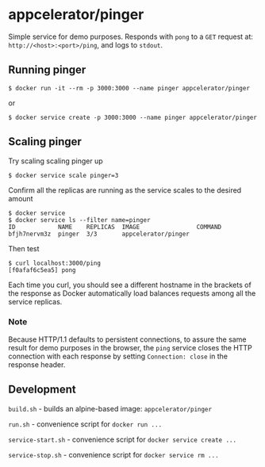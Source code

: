 # appcelerator/pinger

Simple service for demo purposes. Responds with `pong` to a `GET` request at: `http://<host>:<port>/ping`, and logs to `stdout`.

## Running pinger

    $ docker run -it --rm -p 3000:3000 --name pinger appcelerator/pinger

or

    $ docker service create -p 3000:3000 --name pinger appcelerator/pinger

## Scaling pinger

Try scaling scaling pinger up

    $ docker service scale pinger=3

Confirm all the replicas are running as the service scales to the desired amount

    $ docker service 
    $ docker service ls --filter name=pinger
    ID            NAME    REPLICAS  IMAGE                COMMAND
    bfjh7nervm3z  pinger  3/3       appcelerator/pinger

Then test

    $ curl localhost:3000/ping
    [f0afaf6c5ea5] pong

Each time you curl, you should see a different hostname in the brackets of the response
as Docker automatically load balances requests among all the service replicas.

### Note
Because HTTP/1.1 defaults to persistent connections, to assure the same result for
demo purposes in the browser, the `ping` service closes the HTTP connection with each response
by setting `Connection: close` in the response header.

## Development

`build.sh` - builds an alpine-based image: `appcelerator/pinger`

`run.sh` - convenience script for `docker run ...`

`service-start.sh` - convenience script for `docker service create ...`

`service-stop.sh` - convenience script for `docker service rm ...`
